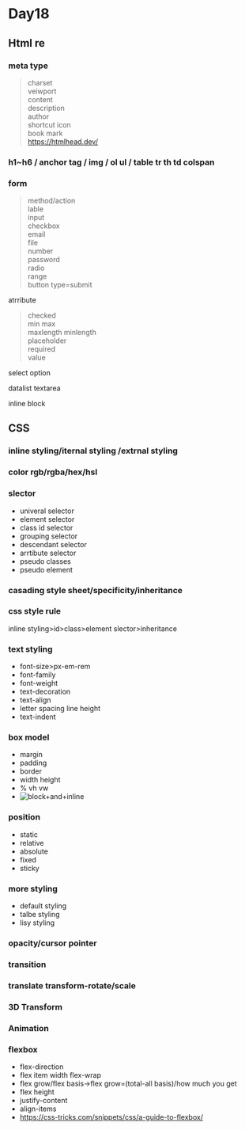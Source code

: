 # Day18
## Html re
### meta type
>charset<br>
>veiwport<br>
>content<br>
>description<br>
>author<br>
>shortcut icon<br>
>book mark<br>
https://htmlhead.dev/

### h1~h6 / anchor tag / img / ol ul / table tr th td colspan

### form
>method/action<br>
>lable<br>
>input<br>
>checkbox<br>
>email<br>
>file<br>
>number<br>
>password<br>
>radio<br>
>range<br>
>button type=submit<br>

atrribute<br>

>checked<br>
>min max<br>
>maxlength minlength<br>
>placeholder<br>
>required<br>
>value<br>

select option 

datalist textarea

inline block

## CSS
### inline styling/iternal styling /extrnal styling
### color rgb/rgba/hex/hsl
### slector
* univeral selector
* element selector
* class id selector
* grouping selector
* descendant selector
* arrtibute selector
* pseudo classes
* pseudo element
### casading style sheet/specificity/inheritance
### css style rule
inline styling>id>class>element slector>inheritance
### text styling
* font-size>px-em-rem
* font-family
* font-weight
* text-decoration
* text-align
* letter spacing line height
* text-indent
### box model
* margin
* padding
* border
* width height
* % vh vw
* ![block+and+inline](https://user-images.githubusercontent.com/87524840/168614427-38334244-aa46-4a80-8642-d6708ff51e2b.png)

### position
* static
* relative
* absolute
* fixed
* sticky

### more styling 
* default styling
* talbe styling
* lisy styling
### opacity/cursor pointer
### transition 
### translate transform-rotate/scale
### 3D Transform
### Animation 
### flexbox
* flex-direction
* flex item width flex-wrap
* flex grow/flex basis->flex grow=(total-all basis)/how much you get
* flex height 
* justify-content
* align-items
* https://css-tricks.com/snippets/css/a-guide-to-flexbox/
